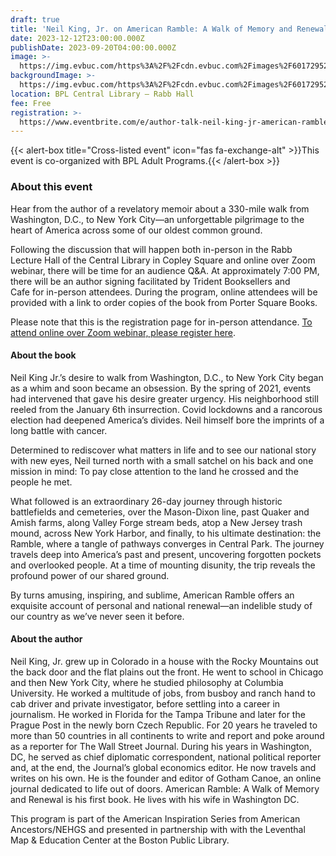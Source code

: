 ```yaml
---
draft: true
title: 'Neil King, Jr. on American Ramble: A Walk of Memory and Renewal'
date: 2023-12-12T23:00:00.000Z
publishDate: 2023-09-20T04:00:00.000Z
image: >-
  https://img.evbuc.com/https%3A%2F%2Fcdn.evbuc.com%2Fimages%2F601729529%2F197026922247%2F1%2Foriginal.20230919-200251?w=940&auto=format%2Ccompress&q=75&sharp=10&rect=120%2C0%2C1200%2C600&s=02f677eafac40e5d76ae558f2bf6ee56
backgroundImage: >-
  https://img.evbuc.com/https%3A%2F%2Fcdn.evbuc.com%2Fimages%2F601729529%2F197026922247%2F1%2Foriginal.20230919-200251?w=940&auto=format%2Ccompress&q=75&sharp=10&rect=120%2C0%2C1200%2C600&s=02f677eafac40e5d76ae558f2bf6ee56
location: BPL Central Library – Rabb Hall
fee: Free
registration: >-
  https://www.eventbrite.com/e/author-talk-neil-king-jr-american-ramble-a-walk-of-memory-and-renewal-tickets-722296356847
---
```


{{\< alert-box title="Cross-listed event" icon="fas fa-exchange-alt" >}}This event is co-organized with BPL Adult Programs.{{\< /alert-box >}}

### About this event

Hear from the author of a revelatory memoir about a 330-mile walk from Washington, D.C., to New York City—an unforgettable pilgrimage to the heart of America across some of our oldest common ground.

Following the discussion that will happen both in-person in the Rabb Lecture Hall of the Central Library in Copley Square and online over Zoom webinar, there will be time for an audience Q\&A. At approximately 7:00 PM, there will be an author signing facilitated by Trident Booksellers and Cafe for in-person attendees. During the program, online attendees will be provided with a link to order copies of the book from Porter Square Books.

Please note that this is the registration page for in-person attendance. [To attend online over Zoom webinar, please register here](https://boston-public-library.zoom.us/webinar/register/WN_IJ5hitfpQu-8kxy1FmHo3w#/registration).

#### About the book

Neil King Jr.’s desire to walk from Washington, D.C., to New York City began as a whim and soon became an obsession. By the spring of 2021, events had intervened that gave his desire greater urgency. His neighborhood still reeled from the January 6th insurrection. Covid lockdowns and a rancorous election had deepened America’s divides. Neil himself bore the imprints of a long battle with cancer.

Determined to rediscover what matters in life and to see our national story with new eyes, Neil turned north with a small satchel on his back and one mission in mind: To pay close attention to the land he crossed and the people he met.

What followed is an extraordinary 26-day journey through historic battlefields and cemeteries, over the Mason-Dixon line, past Quaker and Amish farms, along Valley Forge stream beds, atop a New Jersey trash mound, across New York Harbor, and finally, to his ultimate destination: the Ramble, where a tangle of pathways converges in Central Park. The journey travels deep into America’s past and present, uncovering forgotten pockets and overlooked people. At a time of mounting disunity, the trip reveals the profound power of our shared ground.

By turns amusing, inspiring, and sublime, American Ramble offers an exquisite account of personal and national renewal—an indelible study of our country as we’ve never seen it before.

#### About the author

Neil King, Jr. grew up in Colorado in a house with the Rocky Mountains out the back door and the flat plains out the front. He went to school in Chicago and then New York City, where he studied philosophy at Columbia University. He worked a multitude of jobs, from busboy and ranch hand to cab driver and private investigator, before settling into a career in journalism. He worked in Florida for the Tampa Tribune and later for the Prague Post in the newly born Czech Republic. For 20 years he traveled to more than 50 countries in all continents to write and report and poke around as a reporter for The Wall Street Journal. During his years in Washington, DC, he served as chief diplomatic correspondent, national political reporter and, at the end, the Journal’s global economics editor. He now travels and writes on his own. He is the founder and editor of Gotham Canoe, an online journal dedicated to life out of doors. American Ramble: A Walk of Memory and Renewal is his first book. He lives with his wife in Washington DC.

This program is part of the American Inspiration Series from American Ancestors/NEHGS and presented in partnership with with the Leventhal Map & Education Center at the Boston Public Library.
